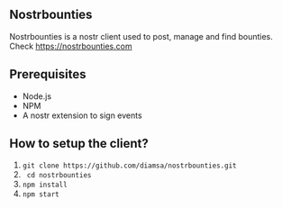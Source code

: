 ## Nostrbounties

Nostrbounties is a nostr client used to post, manage and find bounties. Check https://nostrbounties.com

## Prerequisites

- Node.js
- NPM
- A nostr extension to sign events

## How to setup the client?

1. `git clone https://github.com/diamsa/nostrbounties.git`
2. ` cd nostrbounties`
3. `npm install`
4. `npm start`
